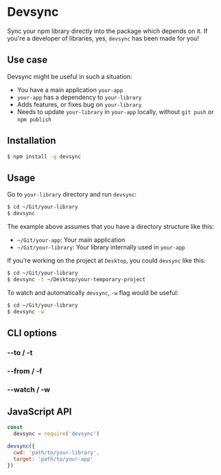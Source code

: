 # Devsync

Sync your npm library directly into the package which depends on it. If you're a developer of libraries, yes, `devsync` has been made for you!

## Use case

Devsync might be useful in such a situation:

- You have a main application `your-app`
- `your-app` has a dependency to `your-library`
- Adds features, or fixes bug on `your-library`
- Needs to update `your-library` in `your-app` locally, without `git push` or `npm publish`

## Installation

```bash
$ npm install -g devsync
```

## Usage

Go to `your-library` directory and run `devsync`:

```bash
$ cd ~/Git/your-library
$ devsync
```

The example above assumes that you have a directory structure like this:

- `~/Git/your-app`: Your main application
- `~/Git/your-library`: Your library internally used in `your-app`

If you're working on the project at `Desktop`,  you could `devsync` like this:

```bash
$ cd ~/Git/your-library
$ devsync -t ~/Desktop/your-temporary-project
```

To watch and automatically `devsync`, `-w` flag would be useful:

```bash
$ cd ~/Git/your-library
$ devsync -w
```

## CLI options

### --to / -t

### --from / -f

### --watch / -w

## JavaScript API

```javascript
const
  devsync = require('devsync')

devsync({
  cwd: 'path/to/your-library',
  target: 'path/to/your-app'
})
```
